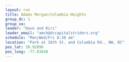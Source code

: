 ```yaml
---
layout: run
title: Adams Morgan/Columbia Heights
group_dc: 1
group_va: 
leader: "Dave and Kiri"
leader_email: "amch@dccapitalstriders.org"
schedule: "Mon/Wed/Fri 6:30 am"
location: "Park at 16th St. and Columbia Rd., NW, DC"
pos_lat: 38.92096
pos_long: -77.03648
---
```

